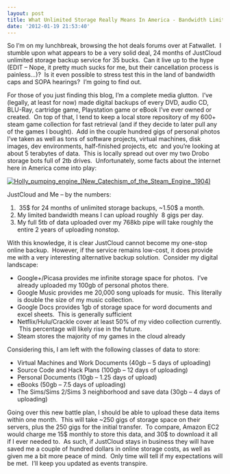 ```yaml
---
layout: post
title: What Unlimited Storage Really Means In America - Bandwidth Limitations
date: '2012-01-19 21:53:40'
---
```



So I’m on my lunchbreak, browsing the hot deals forums over at Fatwallet.  I stumble upon what appears to be a very solid deal, 24 months of JustCloud unlimited storage backup service for 35 bucks.  Can it live up to the hype (EDIT – Nope, it pretty much sucks for me, but their cancellation process is painless…)?  Is it even possible to stress test this in the land of bandwidth caps and SOPA hearings?  I’m going to find out.

For those of you just finding this blog, I’m a complete media glutton.  I’ve (legally, at least for now) made digital backups of every DVD, audio CD, BLU-Ray, cartridge game, Playstation game or eBook I’ve ever owned or created.  On top of that, I tend to keep a local store repository of my 600+ steam game collection for fast retrieval (and if they decide to later pull any of the games I bought).  Add in the couple hundred gigs of personal photos I’ve taken as well as tons of software projects, virtual machines, disk images, dev environments, half-finished projects, etc  and you’re looking at about 5 terabytes of data.  This is locally spread out over my two Drobo storage bots full of 2tb drives.  Unfortunately, some facts about the internet here in America come into play:

[![](http://www.hunterdavis.com/content/images/2012/01/Holly_pumping_engine_New_Catechism_of_the_Steam_Engine_1904-300x169.png "Holly_pumping_engine_(New_Catechism_of_the_Steam_Engine,_1904)")](http://www.hunterdavis.com/content/images/2012/01/Holly_pumping_engine_New_Catechism_of_the_Steam_Engine_1904.png)

JustCloud and Me – by the numbers:

1.  35$ for 24 months of unlimited storage backups, ~1.50$ a month.  
 3. My limited bandwidth means I can upload roughly  8 gigs per day.  
 2. My full 5tb of data uploaded over my 768kb pipe will take roughly the entire 2 years of uploading nonstop.

With this knowledge, it is clear JustCloud cannot become my one-stop online backup.  However, if the service remains low-cost, it does provide me with a very interesting alternative backup solution.  Consider my digital landscape:

- Google+/Picasa provides me infinite storage space for photos.  I’ve already uploaded my 100gb of personal photos there.
- Google Music provides me 20,000 song uploads for music.  This literally is double the size of my music collection.
- Google Docs provides 1gb of storage space for word documents and excel sheets.  This is generally sufficient
- Netflix/Hulu/Crackle cover at least 50% of my video collection currently.  This percentage will likely rise in the future.
- Steam stores the majority of my games in the cloud already

Considering this, I am left with the following classes of data to store:

- Virtual Machines and Work Documents (40gb – 5 days of uploading)
- Source Code and Hack Plans (100gb – 12 days of uploading)
- Personal Documents (10gb – 1.25 days of upload)
- eBooks (50gb – 7.5 days of uploading)
- The Sims/Sims 2/Sims 3 neighborhood and save data (30gb – 4 days of uploading)

Going over this new battle plan, I should be able to upload these data items within one month.  This will take ~250 gigs of storage space on their servers, plus the 250 gigs for the initial transfer.  To compare, Amazon EC2 would charge me 15$ monthly to store this data, and 30$ to download it all if I ever needed to.  As such, if JustCloud stays in business they will have saved me a couple of hundred dollars in online storage costs, as well as given me a bit more peace of mind.  Only time will tell if my expectations will be met.  I’ll keep you updated as events transpire.


